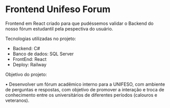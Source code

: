 # Frontend Unifeso Forum
Frontend em React criado para que pudéssemos validar o Backend do nosso fórum estudantil pela pespectiva do usuário.

Tecnologias utilizadas no projeto: 
- Backend: C# 
- Banco de dados: SQL Server 
- FrontEnd: React
- Deploy: Railway

Objetivo do projeto: 

• Desenvolver um fórum acadêmico interno para a UNIFESO, com ambiente de perguntas e respostas, com objetivo de promover a interação e troca de conhecimento entre os universitários de diferentes períodos (calouros e veteranos). 